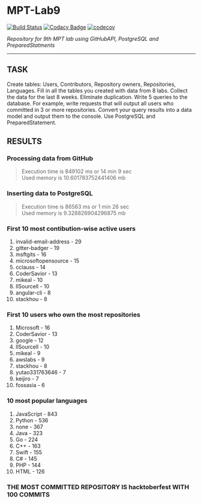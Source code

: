 # MPT-Lab9
[![Build Status](https://travis-ci.org/daryanekryach/MPT-Lab9.svg?branch=master)](https://travis-ci.org/daryanekryach/MPT-Lab9)
[![Codacy Badge](https://api.codacy.com/project/badge/Grade/c7fc8e3129a0403388c7427ff35de579)](https://www.codacy.com/app/daryanekryach/MPT-Lab9?utm_source=github.com&amp;utm_medium=referral&amp;utm_content=daryanekryach/MPT-Lab9&amp;utm_campaign=Badge_Grade)
[![codecov](https://codecov.io/gh/daryanekryach/MPT-Lab9/branch/master/graph/badge.svg)](https://codecov.io/gh/daryanekryach/MPT-Lab9)

*Repository for 9th  MPT lab using GitHubAPI, PostgreSQL and PreparedStatments*

***

## TASK
<p>Create tables: Users, Contributors, Repository owners, Repositories, Languages. Fill in all the tables you created with data from 8 labs. Collect the data for the last 8 weeks. Eliminate duplication. Write 5 queries to the database. For example, write requests that will output all users who committed in 3 or more repositories. Convert your query results into a data model and output them to the console. Use PostgreSQL and PreparedStatement.</p>

## RESULTS
### Processing data from GitHub
> Execution time is 849102 ms or 14 min 9 sec<br/>Used memory is 10.601783752441406 mb
### Inserting data to PostgreSQL
> Execution time is 86563 ms or 1 min 26 sec<br/>Used memory is 9.328826904296875 mb

### First 10 most contibution-wise active users 
1. invalid-email-address - 29
2. gitter-badger - 19
3. msftgits - 16
4. microsoftopensource - 15
5. cclauss - 14
6. CoderSavior - 13
7. mikeal - 10
8. llSourcell - 10
9. angular-cli - 8
10. stackhou - 8
### First 10 users who own the most repositories
1. Microsoft - 16
2. CoderSavior - 13
3. google - 12
4. llSourcell - 10
5. mikeal - 9
6. awslabs - 9
7. stackhou - 8
8. yutao331763646 - 7
9. keijiro - 7
10. fossasia - 6
### 10 most popular languages
1. JavaScript - 843
2. Python - 536
3. none - 367
4. Java - 323
5. Go - 224
6. C++ - 163
7. Swift - 155
8. C# - 145
9. PHP - 144
10. HTML - 126
### THE MOST COMMITTED REPOSITORY IS hacktoberfest WITH 100 COMMITS
